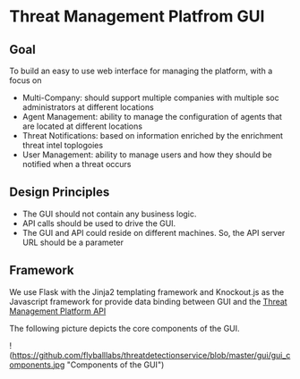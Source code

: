 # Threat Management Platfrom GUI

## Goal

To build an easy to use web interface for managing the platform, with a focus on

- Multi-Company: should support multiple companies with multiple soc administrators at different locations
- Agent Management: ability to manage the configuration of agents that are located at different locations
- Threat Notifications: based on information enriched by the enrichment threat intel toplogoies
- User Management: ability to manage users and how they should be notified when a threat occurs 

## Design Principles

- The GUI should not contain any business logic.  
- API calls should be used to drive the GUI.  
- The GUI and API could reside on different machines.  So, the API server URL should be a parameter

## Framework

We use Flask with the Jinja2 templating framework and Knockout.js as the Javascript framework for provide data binding between GUI and the [Threat Management Platform API](https://github.com/flyballlabs/threatdetectionservice/tree/master/api)

The following picture depicts the core components of the GUI.  

!(https://github.com/flyballlabs/threatdetectionservice/blob/master/gui/gui_components.jpg "Components of the GUI")
